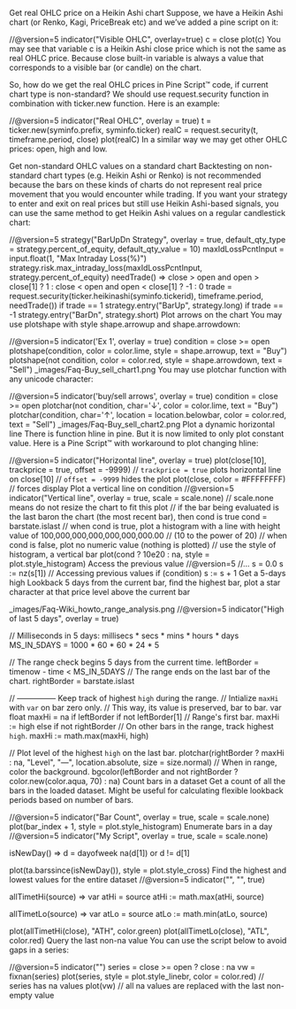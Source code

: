 Get real OHLC price on a Heikin Ashi chart
Suppose, we have a Heikin Ashi chart (or Renko, Kagi, PriceBreak etc) and we’ve added a pine script on it:

//@version=5
indicator("Visible OHLC", overlay=true)
c = close
plot(c)
You may see that variable c is a Heikin Ashi close price which is not the same as real OHLC price. Because close built-in variable is always a value that corresponds to a visible bar (or candle) on the chart.

So, how do we get the real OHLC prices in Pine Script™ code, if current chart type is non-standard? We should use request.security function in combination with ticker.new function. Here is an example:

//@version=5
indicator("Real OHLC", overlay = true)
t = ticker.new(syminfo.prefix, syminfo.ticker)
realC = request.security(t, timeframe.period, close)
plot(realC)
In a similar way we may get other OHLC prices: open, high and low.

Get non-standard OHLC values on a standard chart
Backtesting on non-standard chart types (e.g. Heikin Ashi or Renko) is not recommended because the bars on these kinds of charts do not represent real price movement that you would encounter while trading. If you want your strategy to enter and exit on real prices but still use Heikin Ashi-based signals, you can use the same method to get Heikin Ashi values on a regular candlestick chart:

//@version=5
strategy("BarUpDn Strategy", overlay = true, default_qty_type = strategy.percent_of_equity, default_qty_value = 10)
maxIdLossPcntInput = input.float(1, "Max Intraday Loss(%)")
strategy.risk.max_intraday_loss(maxIdLossPcntInput, strategy.percent_of_equity)
needTrade() => close > open and open > close[1] ? 1 : close < open and open < close[1] ? -1 : 0
trade = request.security(ticker.heikinashi(syminfo.tickerid), timeframe.period, needTrade())
if trade == 1
    strategy.entry("BarUp", strategy.long)
if trade == -1
    strategy.entry("BarDn", strategy.short)
Plot arrows on the chart
You may use plotshape with style shape.arrowup and shape.arrowdown:

//@version=5
indicator('Ex 1', overlay = true)
condition = close >= open
plotshape(condition, color = color.lime, style = shape.arrowup, text = "Buy")
plotshape(not condition, color = color.red, style = shape.arrowdown, text = "Sell")
_images/Faq-Buy_sell_chart1.png
You may use plotchar function with any unicode character:

//@version=5
indicator('buy/sell arrows', overlay = true)
condition = close >= open
plotchar(not condition, char='↓', color = color.lime, text = "Buy")
plotchar(condition, char='↑', location = location.belowbar, color = color.red, text = "Sell")
_images/Faq-Buy_sell_chart2.png
Plot a dynamic horizontal line
There is function hline in pine. But it is now limited to only plot constant value. Here is a Pine Script™ with workaround to plot changing hline:

//@version=5
indicator("Horizontal line", overlay = true)
plot(close[10], trackprice = true, offset = -9999)
// `trackprice = true` plots horizontal line on close[10]
// `offset = -9999` hides the plot
plot(close, color = #FFFFFFFF)  // forces display
Plot a vertical line on condition
//@version=5
indicator("Vertical line", overlay = true, scale = scale.none)
// scale.none means do not resize the chart to fit this plot
// if the bar being evaluated is the last baron the chart (the most recent bar), then cond is true
cond = barstate.islast
// when cond is true, plot a histogram with a line with height value of 100,000,000,000,000,000,000.00
// (10 to the power of 20)
// when cond is false, plot no numeric value (nothing is plotted)
// use the style of histogram, a vertical bar
plot(cond ? 10e20 : na, style = plot.style_histogram)
Access the previous value
//@version=5
//...
s = 0.0
s := nz(s[1]) // Accessing previous values
if (condition)
    s := s + 1
Get a 5-days high
Lookback 5 days from the current bar, find the highest bar, plot a star character at that price level above the current bar

_images/Faq-Wiki_howto_range_analysis.png
//@version=5
indicator("High of last 5 days", overlay = true)

// Milliseconds in 5 days: millisecs * secs * mins * hours * days
MS_IN_5DAYS = 1000 * 60 * 60 * 24 * 5

// The range check begins 5 days from the current time.
leftBorder = timenow - time < MS_IN_5DAYS
// The range ends on the last bar of the chart.
rightBorder = barstate.islast

// ————— Keep track of highest `high` during the range.
// Intialize `maxHi` with `var` on bar zero only.
// This way, its value is preserved, bar to bar.
var float maxHi = na
if leftBorder
    if not leftBorder[1]
        // Range's first bar.
        maxHi := high
    else if not rightBorder
        // On other bars in the range, track highest `high`.
        maxHi := math.max(maxHi, high)

// Plot level of the highest `high` on the last bar.
plotchar(rightBorder ? maxHi : na, "Level", "—", location.absolute, size = size.normal)
// When in range, color the background.
bgcolor(leftBorder and not rightBorder ? color.new(color.aqua, 70) : na)
Count bars in a dataset
Get a count of all the bars in the loaded dataset. Might be useful for calculating flexible lookback periods based on number of bars.

//@version=5
indicator("Bar Count", overlay = true, scale = scale.none)
plot(bar_index + 1, style = plot.style_histogram)
Enumerate bars in a day
//@version=5
indicator("My Script", overlay = true, scale = scale.none)

isNewDay() =>
    d = dayofweek
    na(d[1]) or d != d[1]

plot(ta.barssince(isNewDay()), style = plot.style_cross)
Find the highest and lowest values for the entire dataset
//@version=5
indicator("", "", true)

allTimetHi(source) =>
    var atHi = source
    atHi := math.max(atHi, source)

allTimetLo(source) =>
    var atLo = source
    atLo := math.min(atLo, source)

plot(allTimetHi(close), "ATH", color.green)
plot(allTimetLo(close), "ATL", color.red)
Query the last non-na value
You can use the script below to avoid gaps in a series:

//@version=5
indicator("")
series = close >= open ? close : na
vw = fixnan(series)
plot(series, style = plot.style_linebr, color = color.red)  // series has na values
plot(vw)  // all na values are replaced with the last non-empty value